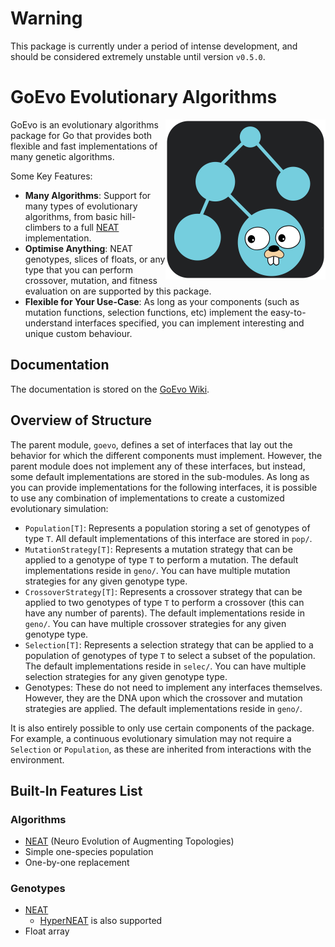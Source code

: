 # Warning
This package is currently under a period of intense development, and should be considered extremely unstable until version `v0.5.0`.

# GoEvo Evolutionary Algorithms
<img src="./PACKAGE_ART/icon-background.svg" width=256 align="right"/>

GoEvo is an evolutionary algorithms package for Go that provides both flexible and fast implementations of many genetic algorithms.

Some Key Features:
- **Many Algorithms**: Support for many types of evolutionary algorithms, from basic hill-climbers to a full [NEAT](https://nn.cs.utexas.edu/downloads/papers/stanley.ec02.pdf) implementation.
- **Optimise Anything**: NEAT genotypes, slices of floats, or any type that you can perform crossover, mutation, and fitness evaluation on are supported by this package.
- **Flexible for Your Use-Case**: As long as your components (such as mutation functions, selection functions, etc) implement the easy-to-understand interfaces specified, you can implement interesting and unique custom behaviour.

## Documentation
The documentation is stored on the [GoEvo Wiki](https://github.com/JoshPattman/goevo/wiki).

## Overview of Structure
The parent module, `goevo`, defines a set of interfaces that lay out the behavior for which the different components must implement. However, the parent module does not implement any of these interfaces, but instead, some default implementations are stored in the sub-modules. As long as you can provide implementations for the following interfaces, it is possible to use any combination of implementations to create a customized evolutionary simulation:

- `Population[T]`: Represents a population storing a set of genotypes of type `T`. All default implementations of this interface are stored in `pop/`.
- `MutationStrategy[T]`: Represents a mutation strategy that can be applied to a genotype of type `T` to perform a mutation. The default implementations reside in `geno/`. You can have multiple mutation strategies for any given genotype type.
- `CrossoverStrategy[T]`: Represents a crossover strategy that can be applied to two genotypes of type `T` to perform a crossover (this can have any number of parents). The default implementations reside in `geno/`. You can have multiple crossover strategies for any given genotype type.
- `Selection[T]`: Represents a selection strategy that can be applied to a population of genotypes of type `T` to select a subset of the population. The default implementations reside in `selec/`. You can have multiple selection strategies for any given genotype type.
- Genotypes: These do not need to implement any interfaces themselves. However, they are the DNA upon which the crossover and mutation strategies are applied. The default implementations reside in `geno/`.

It is also entirely possible to only use certain components of the package. For example, a continuous evolutionary simulation may not require a `Selection` or `Population`, as these are inherited from interactions with the environment.

## Built-In Features List
### Algorithms
- [NEAT](https://nn.cs.utexas.edu/downloads/papers/stanley.ec02.pdf) (Neuro Evolution of Augmenting Topologies)
- Simple one-species population
- One-by-one replacement

### Genotypes
- [NEAT](https://nn.cs.utexas.edu/downloads/papers/stanley.ec02.pdf)
  	- [HyperNEAT](https://axon.cs.byu.edu/~dan/778/papers/NeuroEvolution/stanley3**.pdf) is also supported
- Float array
